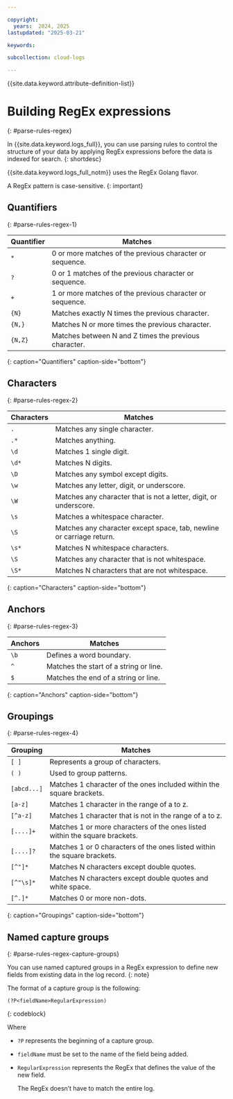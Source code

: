 ```yaml
---

copyright:
  years:  2024, 2025
lastupdated: "2025-03-21"

keywords:

subcollection: cloud-logs

---
```


{{site.data.keyword.attribute-definition-list}}

# Building RegEx expressions
{: #parse-rules-regex}

In {{site.data.keyword.logs_full}}, you can use parsing rules to control the structure of your data by applying RegEx expressions before the data is indexed for search.
{: shortdesc}

{{site.data.keyword.logs_full_notm}} uses the RegEx Golang flavor.

A RegEx pattern is case-sensitive.
{: important}

## Quantifiers
{: #parse-rules-regex-1}

| Quantifier | Matches |
|------------|---------|
| `*`        | 0 or more matches of the previous character or sequence.|
| `?`        | 0 or 1 matches of the previous character or sequence.|
| `+`        | 1 or more matches of the previous character or sequence.|
| `{N}`      | Matches exactly N times the previous character. |
| `{N,}`     | Matches N or more times the previous character. |
| `{N,Z}`    | Matches between N and Z times the previous character. |
{: caption="Quantifiers" caption-side="bottom"}



## Characters
{: #parse-rules-regex-2}

| Characters | Matches |
|------------|---------|
| `.`        | Matches any single character. |
| `.*`       | Matches anything. |
| `\d`       | Matches 1 single digit. |
| `\d*`      | Matches N digits. |
| `\D`       | Matches any symbol except digits. |
| `\w`       | Matches any letter, digit, or underscore. |
| `\W`       | Matches any character that is not a letter, digit, or underscore. |
| `\s`       | Matches a whitespace character.  |
| `\S`       | Matches any character except space, tab, newline or carriage return. |
| `\s*`      | Matches N whitespace characters. |
| `\S`       | Matches any character that is not whitespace. |
| `\S*`      | Matches N characters that are not whitespace. |
{: caption="Characters" caption-side="bottom"}



## Anchors
{: #parse-rules-regex-3}


| Anchors | Matches |
|------------|---------|
| `\b` | Defines a word boundary. |
| `^` | Matches the start of a string or line. |
| `$` | Matches the end of a string or line. |
{: caption="Anchors" caption-side="bottom"}



## Groupings
{: #parse-rules-regex-4}

| Grouping            | Matches |
|---------------------|---------|
| `[ ]`               | Represents a group of characters. |
| `( )`               | Used to group patterns. |
| `[abcd...]`         | Matches 1 character of the ones included within the square brackets. |
| `[a-z]`             | Matches 1 character in the range of a to z. |
| `[^a-z]`            | Matches 1 character that is not in the range of a to z. |
| `[....]+`           | Matches 1 or more characters of the ones listed within the square brackets. |
| `[....]?`           | Matches 1 or 0 characters of the ones listed within the square brackets. |
| `[^"]*`             | Matches N characters except double quotes. |
| `[^"\s]*`           | Matches N characters except double quotes and white space. |
| `[^.]*`             | Matches 0 or more non-dots. |
{: caption="Groupings" caption-side="bottom"}



## Named capture groups
{: #parse-rules-regex-capture-groups}

You can use named captured groups in a RegEx expression to define new fields from existing data in the log record.
{: note}

The format of a capture group is the following:

```text
(?P<fieldName>RegularExpression)
```
{: codeblock}

Where

- `?P` represents the beginning of a capture group.
- `fieldName` must be set to the name of the field being added.
- `RegularExpression` represents the RegEx that defines the value of the new field.

    The RegEx doesn’t have to match the entire log.
